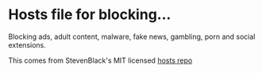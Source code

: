 # Hosts file for blocking...

Blocking ads, adult content, malware, fake news, gambling, porn and social extensions.

This comes from StevenBlack's MIT licensed [hosts repo](https://github.com/StevenBlack/hosts/tree/master)
